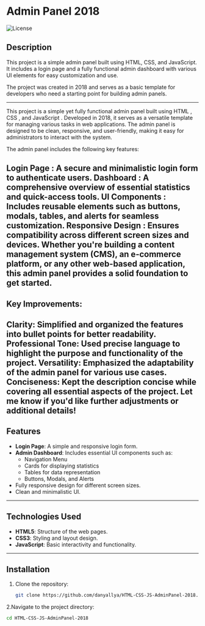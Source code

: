 # Admin Panel 2018

![License](https://img.shields.io/badge/license-MIT-blue.svg)

## Description
This project is a simple admin panel built using HTML, CSS, and JavaScript. It includes a login page and a fully functional admin dashboard with various UI elements for easy customization and use.

The project was created in 2018 and serves as a basic template for developers who need a starting point for building admin panels.

---
This project is a simple yet fully functional admin panel built using HTML , CSS , and JavaScript . Developed in 2018, it serves as a versatile template for managing various tasks in web applications. The admin panel is designed to be clean, responsive, and user-friendly, making it easy for administrators to interact with the system.

The admin panel includes the following key features:

Login Page : A secure and minimalistic login form to authenticate users.
Dashboard : A comprehensive overview of essential statistics and quick-access tools.
UI Components : Includes reusable elements such as buttons, modals, tables, and alerts for seamless customization.
Responsive Design : Ensures compatibility across different screen sizes and devices.
Whether you're building a content management system (CMS), an e-commerce platform, or any other web-based application, this admin panel provides a solid foundation to get started.
---
## Key Improvements:
Clarity: Simplified and organized the features into bullet points for better readability.
Professional Tone: Used precise language to highlight the purpose and functionality of the project.
Versatility: Emphasized the adaptability of the admin panel for various use cases.
Conciseness: Kept the description concise while covering all essential aspects of the project.
Let me know if you'd like further adjustments or additional details!
---

## Features
- **Login Page**: A simple and responsive login form.
- **Admin Dashboard**: Includes essential UI components such as:
  - Navigation Menu
  - Cards for displaying statistics
  - Tables for data representation
  - Buttons, Modals, and Alerts
- Fully responsive design for different screen sizes.
- Clean and minimalistic UI.

---

## Technologies Used
- **HTML5**: Structure of the web pages.
- **CSS3**: Styling and layout design.
- **JavaScript**: Basic interactivity and functionality.

---

## Installation
1. Clone the repository:
   ```bash
   git clone https://github.com/danyallya/HTML-CSS-JS-AdminPanel-2018.git
   ```
2.Navigate to the project directory:
   ```bash
cd HTML-CSS-JS-AdminPanel-2018
   ```
